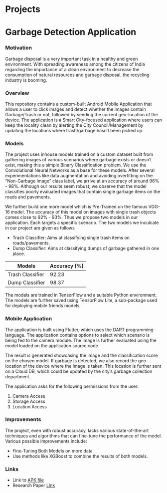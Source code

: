 # Projects

# **Garbage Detection Application**

### Motivation

Garbage disposal is a very important task in a healthy and green environment. With spreading awareness among the citizens of India regarding the importance of a clean environment to decrease the consumption of natural resources and garbage disposal, the recycling industry is booming.

### Overview

This repository contains a custom-built Android Mobile Application that allows a user to click images and detect whether the images contain Garbage/Trash or not, followed by sending the current geo-location of the device. The application is a Smart City-focused application where users can keep the locality clean by alerting the City Council/Management by updating the locations where trash/garbage hasn’t been picked up.

### Models

The project uses inhouse models trained on a custom dataset built from gathering images of various scenarios where garbage exists or doesn’t exist, making this a simple Binary Classification problem. We use the Convolutional Neural Networks as a base for these models. After several experimentations like data augmentation and avoiding overfitting on the “Non-Garbage Image” class label, we arrive at an accuracy of around 96% - 98%. Although our results seem robust, we observe that the model classifies poorly evaluated images that contain single garbage items on the roads and pavements.

We further build one more model which is Pre-Trained on the famous VGG-16 model. The accuracy of this model on images with single trash objects comes close to 92% - 93%. Thus we propose two models in our application. Each targets a specific scenario. The two models we inculcate in our project are given as follows

- Trash Classifier: Aims at classifying single trash items on roads/pavements.
- Dump Classifier: Aims at classifying dumps of garbage gathered in one place.

| Models | Accuracy (%) |
| --- | --- |
| Trash Classifier | 92.23 |
| Dump Classifier | 98.37 |

The models are trained in TensorFlow and a suitable Python environment. The models are further saved using TensorFlow Lite, a sub-package used for deploying mobile friends models.

### Mobile Application

The application is built using Flutter, which uses the DART programming language. The application contains options to select which scenario is being fed to the camera module. The image is further evaluated using the model loaded on the application source code. 

The result is generated showcasing the image and the classification score on the chosen model. If garbage is detected, we also record the geo-location of the device where the image is taken. This location is further sent on a Cloud DB, which could be updated by the city’s garbage collection department.

The application asks for the following permissions from the user:

1. Camera Access
2. Storage Access
3. Location Access

### Improvements

The project, even with robust accuracy, lacks various state-of-the-art techniques and algorithms that can fine-tune the performance of the model.  Various possible improvements include:

- Fine-Tuning Both Models on more data
- Use methods like XGBoost to combine the results of both models.

### Links

- Link to [APK file](https://drive.google.com/drive/u/1/folders/1QJZVfQ8M1zJhhepzQO92-miBizdgl03t)
- Research Paper [Link](https://ieeexplore.ieee.org/document/9573599)
